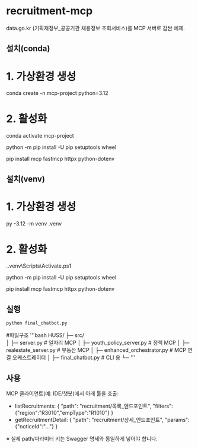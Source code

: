 # recruitment-mcp

data.go.kr (기획재정부_공공기관 채용정보 조회서비스)를 MCP 서버로 감싼 예제.

## 설치(conda)
# 1. 가상환경 생성
conda create -n mcp-project python=3.12

# 2. 활성화  
conda activate mcp-project

python -m pip install -U pip setuptools wheel

pip install mcp fastmcp httpx python-dotenv

## 설치(venv)
# 1. 가상환경 생성
py -3.12 -m venv .venv

# 2. 활성화  
.\.venv\Scripts\Activate.ps1

python -m pip install -U pip setuptools wheel

pip install mcp fastmcp httpx python-dotenv


## 실행
```bash
python final_chatbot.py
```

#파일구조
'''bash
HUSS/
├─ src/                         
│  ├─ server.py                 # 일자리 MCP
│  ├─ youth_policy_server.py    # 정책 MCP
│  ├─ realestate_server.py      # 부동산 MCP
│  ├─ enhanced_orchestrator.py  # MCP 연결 오케스트레이터
│  ├─ final_chatbot.py          # CLI 용 
└─ 
'''

## 사용
MCP 클라이언트(예: IDE/챗봇)에서 아래 툴을 호출:
- listRecruitments: { "path": "recruitment/목록_엔드포인트", "filters": {"region":"R3010","empType":"R1010"} }
- getRecruitmentDetail: { "path": "recruitment/상세_엔드포인트", "params": {"noticeId":"..."} }

※ 실제 path/파라미터 키는 Swagger 명세와 동일하게 넣어야 합니다.
